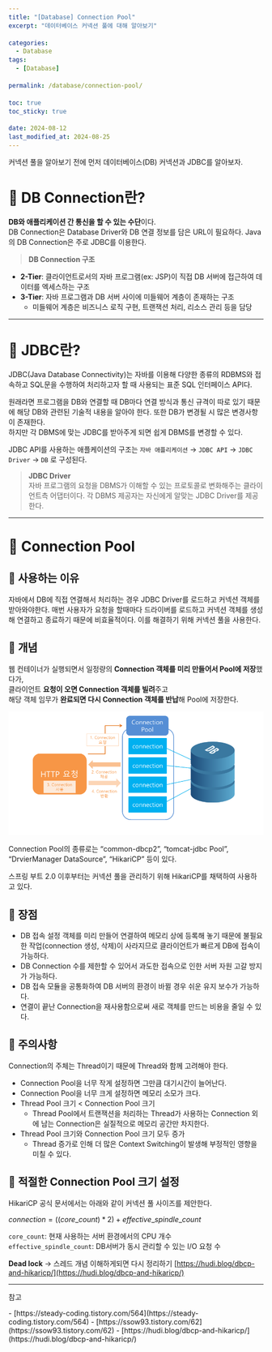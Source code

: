 ```yaml
---
title: "[Database] Connection Pool"
excerpt: "데이터베이스 커넥션 풀에 대해 알아보기"

categories:
  - Database
tags:
  - [Database]

permalink: /database/connection-pool/

toc: true
toc_sticky: true

date: 2024-08-12
last_modified_at: 2024-08-25
---
```

커넥션 풀을 알아보기 전에 먼저 데이터베이스(DB) 커넥션과 JDBC를 알아보자.  

# 🕍 DB Connection란?
**DB와 애플리케이션 간 통신을 할 수 있는 수단**이다.  
DB Connection은 Database Driver와 DB 연결 정보를 담은 URL이 필요하다. Java의 DB Connection은 주로 JDBC를 이용한다.

>**DB Connection 구조**  
- **2-Tier**: 클라이언트로서의 자바 프로그램(ex: JSP)이 직접 DB 서버에 접근하여 데이터를 엑세스하는 구조
- **3-Tier**: 자바 프로그램과 DB 서버 사이에 미들웨어 계층이 존재하는 구조
  - 미들웨어 계층은 비즈니스 로직 구현, 트랜잭션 처리, 리소스 관리 등을 담당

---

# 🌁 JDBC란?
JDBC(Java Database Connectivity)는 자바를 이용해 다양한 종류의 RDBMS와 접속하고 SQL문을 수행하여 처리하고자 할 때 사용되는 표준 SQL 인터페이스 API다.

원래라면 프로그램을 DB와 연결할 때 DB마다 연결 방식과 통신 규격이 따로 있기 때문에 해당 DB와 관련된 기술적 내용을 알아야 한다. 또한 DB가 변경될 시 많은 변경사항이 존재한다.  
하지만 각 DBMS에 맞는 JDBC를 받아주게 되면 쉽게 DBMS를 변경할 수 있다.

JDBC API를 사용하는 애플케이션의 구조는 `자바 애플리케이션` → `JDBC API` → `JDBC Driver` → `DB` 로 구성된다.

>**JDBC Driver**  
자바 프로그램의 요청을 DBMS가 이해할 수 있는 프로토콜로 변화해주는 클라이언트측 어댑터이다. 각 DBMS 제공자는 자신에게 알맞는 JDBC Driver를 제공한다.

---

# 🍑 Connection Pool
## 🐤 사용하는 이유
자바에서 DB에 직접 연결해서 처리하는 경우 JDBC Driver를 로드하고 커넥션 객체를 받아와야한다. 매번 사용자가 요청을 할때마다 드라이버를 로드하고 커넥션 객체를 생성해 연결하고 종료하기 때문에 비효율적이다. 이를 해결하기 위해 커넥션 풀을 사용한다.

## 🏮 개념
웹 컨테이너가 실행되면서 일정량의 **Connection 객체를 미리 만들어서 Pool에 저장**했다가,    
클라이언트 **요청이 오면 Connection 객체를 빌려**주고  
해당 객체 임무가 **완료되면 다시 Connection 객체를 반납**해 Pool에 저장한다.

![connection-pool](/assets/images/posts_img/database/database-connection-pool/connection-pool.png)

Connection Pool의 종류로는 “common-dbcp2”, “tomcat-jdbc Pool”, “DrvierManager DataSource”, “HikariCP” 등이 있다.

스프링 부트 2.0 이후부터는 커넥션 풀을 관리하기 위해 HikariCP를 채택하여 사용하고 있다.

## 🌈 장점
- DB 접속 설정 객체를 미리 만들어 연결하여 메모리 상에 등록해 놓기 때문에 불필요한 작업(connection 생성, 삭제)이 사라지므로 클라이언트가 빠르게 DB에 접속이 가능하다.
- DB Connection 수를 제한할 수 있어서 과도한 접속으로 인한 서버 자원 고갈 방지가 가능하다.
- DB 접속 모듈을 공통화하여 DB 서버의 환경이 바뀔 경우 쉬운 유지 보수가 가능하다.
- 연결이 끝난 Connection을 재사용함으로써 새로 객체를 만드는 비용을 줄일 수 있다.

## 🌵 주의사항
Connection의 주체는 Thread이기 때문에 Thread와 함께 고려해야 한다.
- Connection Pool을 너무 작게 설정하면 그만큼 대기시간이 늘어난다.
- Connection Pool을 너무 크게 설정하면 메모리 소모가 크다.
- Thread Pool 크기 < Connection Pool 크기
  - Thread Pool에서 트랜잭션을 처리하는 Thread가 사용하는 Connection 외에 남는 Connection은 실질적으로 메모리 공간만 차지한다.
- Thread Pool 크기와 Connection Pool 크기 모두 증가
  - Thread 증가로 인해 더 많은 Context Switching이 발생해 부정적인 영향을 미칠 수 있다.

## 🌺 적절한 Connection Pool 크기 설정
HikariCP 공식 문서에서는 아래와 같이 커넥션 풀 사이즈를 제안한다.  

$connection = ((core\_count) * 2) + effective\_spindle\_count$

`core_count`: 현재 사용하는 서버 환경에서의 CPU 개수  
`effective_spindle_count`: DB서버가 동시 관리할 수 있는 I/O 요청 수

**Dead lock**
-> 스레드 개념 이해하게되면 다시 정리하기 [https://hudi.blog/dbcp-and-hikaricp/](https://hudi.blog/dbcp-and-hikaricp/)


---

<p class="ref">참고</p>
- [https://steady-coding.tistory.com/564](https://steady-coding.tistory.com/564)
- [https://ssow93.tistory.com/62](https://ssow93.tistory.com/62)
- [https://hudi.blog/dbcp-and-hikaricp/](https://hudi.blog/dbcp-and-hikaricp/)

